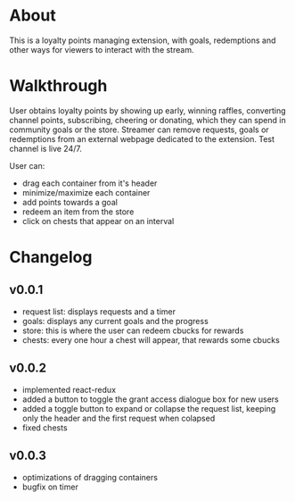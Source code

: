 # About

This is a loyalty points managing extension, with goals, redemptions and other ways for viewers to interact with the stream.

# Walkthrough

User obtains loyalty points by showing up early, winning raffles, converting channel points, subscribing, cheering or donating,
which they can spend in community goals or the store.
Streamer can remove requests, goals or redemptions from an external webpage dedicated to the extension.
Test channel is live 24/7.

User can:

- drag each container from it's header
- minimize/maximize each container
- add points towards a goal
- redeem an item from the store
- click on chests that appear on an interval

# Changelog

## v0.0.1

- request list: displays requests and a timer
- goals: displays any current goals and the progress
- store: this is where the user can redeem cbucks for rewards
- chests: every one hour a chest will appear, that rewards some cbucks

## v0.0.2

- implemented react-redux
- added a button to toggle the grant access dialogue box for new users
- added a toggle button to expand or collapse the request list, keeping only the header and the first request when colapsed
- fixed chests

## v0.0.3

- optimizations of dragging containers
- bugfix on timer
